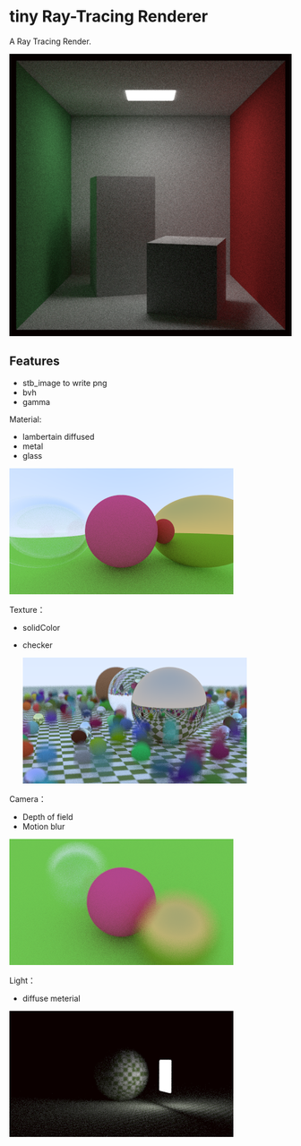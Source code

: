 # tiny Ray-Tracing Renderer
A Ray Tracing Render.

![avatar](out/CornellBoxFinal.png)

## Features

- stb_image to write png
- bvh
- gamma

Material:

- lambertain diffused
- metal 
- glass

![avatar](out/trick.png)

Texture：

- solidColor

- checker

  ![avatar](out/checker.png)

Camera：

- Depth of field
- Motion blur

![avatar](out/depth.png)

Light：

- diffuse meterial

![avatar](out/light.png)


